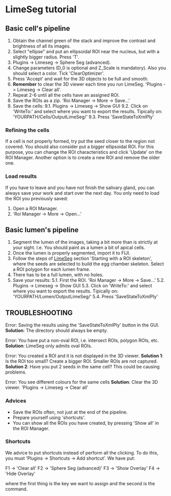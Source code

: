 # LimeSeg tutorial

## Basic cell's pipeline

1. Obtain the channel green of the stack and improve the contrast and brightness of all its images.
2. Select "ellipse" and put an ellipsoidal ROI near the nucleus, but with a slightly bigger radius. Press 'T'.
3. Plugins -> Limeseg -> Sphere Seg (advanced).
4. Change parameters (D_0 is optional and Z_Scale is mandatory). Also you should select a color. Tick 'ClearOptimizer'.
5. Press 'Accept' and wait for the 3D objects to be full and smooth.
6. **Remember** to clear the 3D viewer each time you run LimeSeg. 'Plugins -> Limeseg -> Clear all'.
7. Repeat 2-6 until all the cells have an assigned ROI.
8. Save the ROIs as a zip. 'Roi Manager -> More -> Save...'
9. Save the cells:
9.1. Plugins -> Limeseg -> Show GUI
9.2. Click on 'WriteTo:' and select where you want to export the results. Tipically on: 'YOURPATH/Cells/OutputLimeSeg/'
9.3. Press 'SaveStateToXmlPly'
	
### Refining the cells

If a cell is not properly formed, try put the seed closer to the region not covered. You should also consider put a bigger ellipsoidal ROI.
For this purpose, you can change the ROI characteristics and click 'Update' on the ROI Manager.
Another option is to create a new ROI and remove the older one.

### Load results

If you have to leave and you have not finish the salivary gland, you can always save your work and start over the next day. You only need to load the ROI you previously saved:
1. Open a ROI Manager.
2. 'Roi Manager -> More -> Open...'

## Basic lumen's pipeline

1. Segment the lumen of the images, taking a bit more than is strictly at your sight. I.e. You should paint as a lumen a bit of apical cells.
2. Once the lumen is properly segmented, import it to FIJI.
3. Follow the steps of [LimeSeg](http://imagej.net/LimeSeg) section 'Starting with a ROI skeleton', where the seeds are selected to build the egg chamber skeleton. Select a ROI polygon for each lumen frame.
4. There has to be a full lumen, with no holes.
5. Save your results:
5.1. First the ROI. 'Roi Manager -> More -> Save...'
5.2. Plugins -> Limeseg -> Show GUI
5.3. Click on 'WriteTo:' and select where you want to export the results. Tipically on: 'YOURPATH/Lumen/OutputLimeSeg/'
5.4. Press 'SaveStateToXmlPly'

## TROUBLESHOOTING

Error: Saving the results using the 'SaveStateToXmlPly' button in the GUI.
**Solution**: The directory should always be empty.

Error: You have put a non-oval ROI, i.e. intersect ROIs, polygon ROIs, etc.
**Solution**: LimeSeg only admits oval ROIs.

Error: You created a ROI and it is not displayed in the 3D viewer.
**Solution 1**: Is the ROI too small? Create a bigger ROI. Smaller ROIs are not captured.
**Solution 2**: Have you put 2 seeds in the same cell? This could be causing problems.

Error: You see different colours for the same cells
**Solution**: Clear the 3D viewer. 'Plugins -> Limeseg -> Clear all'


### Advices

- Save the ROIs often, not just at the end of the pipeline.
- Prepare yourself using 'shortcuts'.
- You can show all the ROIs you have created, by pressing 'Show all' in the ROI Manager.

### Shortcuts

We advice to put shortcuts instead of perform all the clicking. To do this, you must 'Plugins -> Shortcuts -> Add shortcut'. We have put:

F1 -> 'Clear all'
F2 -> 'Sphere Seg (advanced)'
F3 -> 'Show Overlay'
F4 -> 'Hide Overlay'

where the first thing is the key we want to assign and the second is the command.

